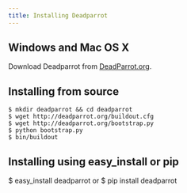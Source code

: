 ```yaml
---
title: Installing Deadparrot
---
```


## Windows and Mac OS X

Download Deadparrot from [DeadParrot.org](http:/deadparrot.org/download/).

## Installing from source

    $ mkdir deadparrot && cd deadparrot
    $ wget http://deadparrot.org/buildout.cfg
    $ wget http://deadparrot.org/bootstrap.py
    $ python bootstrap.py
    $ bin/buildout 

## Installing using easy_install or pip

   $ easy_install deadparrot
or
   $ pip install deadparrot

